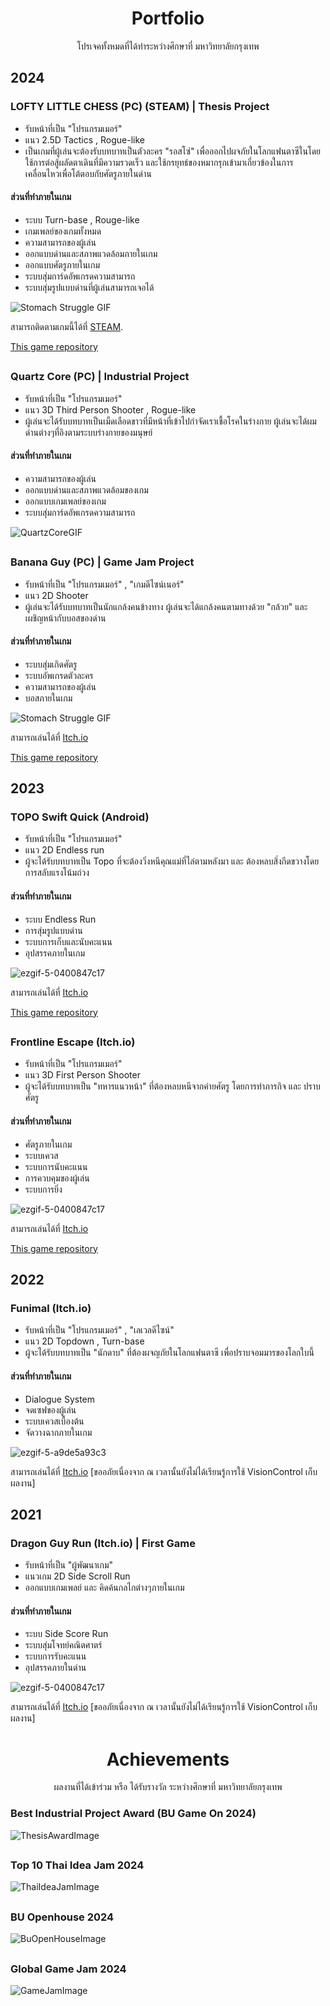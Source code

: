 <div align="center">
  <h1>Portfolio</h1>
</div>
<div align="center">
  
โปรเจคทั้งหมดที่ได้ทำระหว่างศึกษาที่ มหาวิทยาลัยกรุงเทพ
</div>

## 2024

### LOFTY LITTLE CHESS (PC) (STEAM) | Thesis Project
* รับหน้าที่เป็น "โปรแกรมเมอร์"
* แนว 2.5D Tactics , Rogue-like
* เป็นเกมที่ผู้เล่นจะต้องรับบทบาทเป็นตัวละคร "รอสโซ่" เพื่อออกไปผจภัยในโลกแฟนตาซีในโดยใช้การต่อสู้ผลัดตาเดินที่มีความรวดเร็ว และใช้กรยุทธ์ของหมากรุกเข้ามาเกี่ยวข้องในการเคลื่อนไหวเพื่อโต้ตอบกับศัตรูภายในด่าน

#### ส่วนที่ทำภายในเกม
- ระบบ Turn-base , Rouge-like
- เกมเพลย์ของเกมทั้งหมด
- ความสามารถของผู้เล่น
- ออกแบบด่านและสภาพแวดล้อมภายในเกม
- ออกแบบศัตรูภายในเกม
- ระบบสุ่มการ์ดอัพเกรดความสามารถ
- ระบบสุ่มรูปแบบด่านที่ผู้เล่นสามารถเจอได้

![Stomach Struggle GIF](https://github.com/MrJOKIT/GifForPortfolio/blob/main/Lofty.gif)

สามารถติดตามเกมนี้ได้ที่ [STEAM](https://store.steampowered.com/app/3360590/Lofty_Little_Chess/?l=thai).

[This game repository](https://github.com/MrJOKIT/Rosso2024)

##

### Quartz Core (PC) | Industrial Project
* รับหน้าที่เป็น "โปรแกรมเมอร์"
* แนว 3D Third Person Shooter , Rogue-like
* ผู้เล่นจะได้รับบทบาทเป็นเม็ดเลือดขาวที่มีหน้าที่เข้าไปกำจัดเราเชื้อโรคในร่างกาย ผู้เล่นจะได้ผมด่านต่างๆที่อิงตามระบบร่างกายของมนุษย์

#### ส่วนที่ทำภายในเกม
- ความสามารถของผู้เล่น
- ออกแบบด่านและสภาพแวดล้อมของเกม
- ออกแบบเกมเพลย์ของเกม
- ระบบสุ่มการ์ดอัพเกรดความสามารถ

![QuartzCoreGIF](https://github.com/MrJOKIT/GifForPortfolio/blob/main/QuartzCoreGIf.gif)

##

### Banana Guy (PC) | Game Jam Project
* รับหน้าที่เป็น "โปรแกรมเมอร์" , "เกมดีไซน์เนอร์"
* แนว 2D Shooter
* ผู้เล่นจะได้รับบทบาทเป็นนักแกล้งคนข้างทาง ผู้เล่นจะได้แกล้งคนตามทางด้วย "กล้วย" และ เผชิญหน้ากับบอสของด่าน
  
#### ส่วนที่ทำภายในเกม
- ระบบสุ่มเกิดศัตรู
- ระบบอัพเกรดตัวละคร
- ความสามารถของผู้เล่น
- บอสภายในเกม

![Stomach Struggle GIF](https://github.com/MrJOKIT/GifForPortfolio/blob/main/BananaGuy.gif)

สามารถเล่นได้ที่ [Itch.io](https://jamesjoom321.itch.io/banana-guy)

[This game repository](https://github.com/MrJOKIT/BananaGuy)

## 2023

### TOPO Swift Quick (Android)
* รับหน้าที่เป็น "โปรแกรมเมอร์"
* แนว 2D Endless run
* ผู้จะได้รับบทบาทเป็น Topo ที่จะต้องวิ่งหนีคุณแม่ที่ไล่ตามหลังมา และ ต้องหลบสิ่งกีดขวางโดยการสลับแรงโน้มถ่วง

#### ส่วนที่ทำภายในเกม
- ระบบ Endless Run
- การสุ่มรูปแบบด่าน
- ระบบการเก็บและนับคะแนน
- อุปสรรคภายในเกม

![ezgif-5-0400847c17](https://github.com/MrJOKIT/GifForPortfolio/blob/main/TOPO.gif)

สามารถเล่นได้ที่ [Itch.io](https://jamesjoom321.itch.io/tobo-swift-quick)

[This game repository](https://github.com/MrJOKIT/TOPO-SwiftQuick)

##

### Frontline Escape (Itch.io)

* รับหน้าที่เป็น "โปรแกรมเมอร์"
* แนว 3D First Person Shooter
* ผู้จะได้รับบทบาทเป็น "ทหารแนวหน้า" ที่ต้องหลบหนีจากค่ายศัตรู โดยการทำภารกิจ และ ปราบศัตรู

#### ส่วนที่ทำภายในเกม
- ศัตรูภายในเกม
- ระบบเควส
- ระบบการนับคะแนน
- การควบคุมของผู้เล่น
- ระบบการยิ่ง

![ezgif-5-0400847c17](https://github.com/MrJOKIT/GifForPortfolio/blob/main/FromtlineEscape.gif)

สามารถเล่นได้ที่ [Itch.io](https://jamesjoom321.itch.io/frontline-escape-by-jokit)

[This game repository](https://github.com/MrJOKIT/FrontlineEscape)

## 2022

### Funimal (Itch.io)

* รับหน้าที่เป็น "โปรแกรมเมอร์" , "เลเวลดีไซน์"
* แนว 2D Topdown , Turn-base
* ผู้จะได้รับบทบาทเป็น "นักดาบ" ที่ต้องผจญภัยในโลกแฟนตาซี เพื่อปราบจอมมารของโลกใบนี้

#### ส่วนที่ทำภายในเกม
- Dialogue System
- จดเซฟของผู้เล่น
- ระบบเควสเบื้องต้น
- จัดวางฉากภายในเกม

![ezgif-5-a9de5a93c3](https://github.com/MrJOKIT/GifForPortfolio/blob/main/Fuinimal.gif)

สามารถเล่นได้ที่ [Itch.io](https://jamesjoom321.itch.io/funimal)
[ขออภัยเนื่องจาก ณ เวลานั้นยังไม่ได้เรียนรู้การใช้ VisionControl เก็บผลงาน]

## 2021

### Dragon Guy Run (Itch.io) | First Game

* รับหน้าที่เป็น "ผู้พัฒนาเกม"
* แนวเกม 2D Side Scroll Run
* ออกแบบเกมเพลย์ และ คิดค้นกลไกต่างๆภายในเกม

#### ส่วนที่ทำภายในเกม
- ระบบ Side Score Run
- ระบบสุ่มโจทย์คณิตศาตร์
- ระบบการรับคะแนน
- อุปสรรคภายในด่าน

![ezgif-5-0400847c17](https://github.com/MrJOKIT/GifForPortfolio/blob/main/DragonGuy.gif)

สามารถเล่นได้ที่ [Itch.io](https://jamesjoom321.itch.io/dragon-guy-run)
[ขออภัยเนื่องจาก ณ เวลานั้นยังไม่ได้เรียนรู้การใช้ VisionControl เก็บผลงาน]

##

<div align="center">
  <h1>Achievements</h1>
</div>
<div align="center">
  
ผลงานที่ได้เข้าร่วม หรือ ได้รับรางวัล ระหว่างศึกษาที่ มหาวิทยาลัยกรุงเทพ
</div>

### Best Industrial Project Award (BU Game On 2024)
![ThesisAwardImage](https://github.com/MrJOKIT/GifForPortfolio/blob/main/469224503_548365771499702_4572154298778618168_n.jpg)
##

### Top 10 Thai Idea Jam 2024
![ThaiIdeaJamImage](https://github.com/MrJOKIT/GifForPortfolio/blob/main/2e53f184-00b1-4c31-99da-212a61cc8a45.jpg)
##

### BU Openhouse 2024
![BuOpenHouseImage](https://github.com/MrJOKIT/GifForPortfolio/blob/main/47bc16d4-abd2-435e-8736-004f44d2e414.jpg)
##

### Global Game Jam 2024
![GameJamImage](https://github.com/MrJOKIT/GifForPortfolio/blob/main/422886051_758415826319413_6267057778869912267_n.jpg)
##
